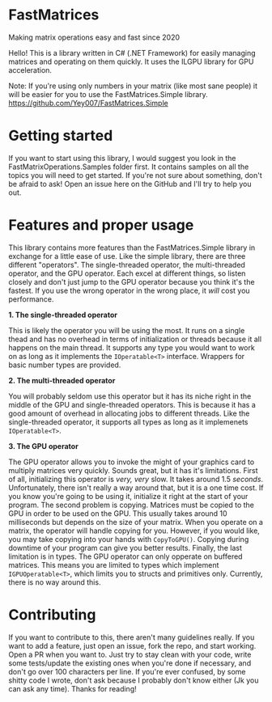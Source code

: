 # FastMatrices
Making matrix operations easy and fast since 2020

Hello! This is a library written in C# (.NET Framework) for easily managing matrices
and operating on them quickly. It uses the ILGPU library for GPU acceleration.

Note: If you're using only numbers in your matrix (like most sane people) it will be easier for you to use the FastMatrices.Simple library.
https://github.com/Yey007/FastMatrices.Simple

# Getting started
If you want to start using this library, I would suggest you look in the FastMatrixOperations.Samples
folder first. It contains samples on all the topics you will need to get started. If you're not sure about something, 
don't be afraid to ask! Open an issue here on the GitHub and I'll try to help you out.

# Features and proper usage
This library contains more features than the FastMatrices.Simple library in exchange for a little ease of use.
Like the simple library, there are three different "operators". The single-threaded operator, the multi-threaded operator,
and the GPU operator. Each excel at different things, so listen closely and don't just jump to the GPU operator because 
you think it's the fastest. If you use the wrong operator in the wrong place, it *will* cost you performance.

**1. The single-threaded operator**

This is likely the operator you will be using the most. It runs on a single thead and has no overhead in terms of 
initialization or threads because it all happens on the main thread. It supports any type you would want to work on 
as long as it implements the `IOperatable<T>` interface. Wrappers for basic number types are provided.
  
**2. The multi-threaded operator**

You will probably seldom use this operator but it has its niche right in the middle of the GPU and single-threaded operators.
This is because it has a good amount of overhead in allocating jobs to different threads. Like the single-threaded operator, 
it supports all types as long as it implemenets `IOperatable<T>`.

**3. The GPU operator**

The GPU operator allows you to invoke the might of your graphics card to multiply matrices very quickly. Sounds great,
but it has it's limitations. First of all, initializing this operator is *very, very* slow. It takes around 1.5 *seconds*.
Unfortunately, there isn't really a way around that, but it is a one time cost. If you know you're going to be using it, initialize it
right at the start of your program. The second problem is copying. Matrices must be copied to the GPU in order to be used
on the GPU. This usually takes around 10 milliseconds but depends on the size of your matrix. When you operate on a matrix,
the operator will handle copying for you. However, if you would like, you may take copying into your hands with `CopyToGPU()`.
Copying during downtime of your program can give you better results. Finally, the last limitation is in types. The GPU operator
can only opperate on buffered matrices. This means you are limited to types which implement `IGPUOperatable<T>`, which limits you to
structs and primitives only. Currently, there is no way around this. 

# Contributing
If you want to contribute to this, there aren't many guidelines really. If you want to add a feature, just open an issue,
fork the repo, and start working. Open a PR when you want to. Just try to stay clean with your code, write some
tests/update the existing ones when you're done if necessary, and don't go over 100 characters per line. If you're ever confused, by
some shitty code I wrote, don't ask because I probably don't know either (Jk you can ask any time). Thanks for reading!

